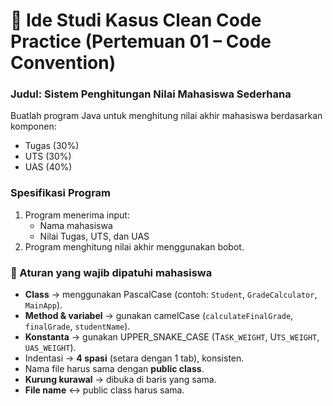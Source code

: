 # 📌 Ide Studi Kasus Clean Code Practice (Pertemuan 01 – Code Convention)

### Judul: Sistem Penghitungan Nilai Mahasiswa Sederhana

Buatlah program Java untuk menghitung nilai akhir mahasiswa berdasarkan komponen:

- Tugas (30%)
- UTS (30%)
- UAS (40%)

### Spesifikasi Program
1. Program menerima input:
   - Nama mahasiswa
   - Nilai Tugas, UTS, dan UAS
2. Program menghitung nilai akhir menggunakan bobot.

### 🎯 Aturan yang wajib dipatuhi mahasiswa
- **Class** → menggunakan PascalCase (contoh: `Student`, `GradeCalculator`, `MainApp`).
- **Method & variabel** → gunakan camelCase (`calculateFinalGrade`, `finalGrade`, `studentName`).
- **Konstanta** → gunakan UPPER_SNAKE_CASE (T`ASK_WEIGHT`, U`TS_WEIGHT`, `UAS_WEIGHT`).
- Indentasi → **4 spasi** (setara dengan 1 tab), konsisten.
- Nama file harus sama dengan **public class**.
- **Kurung kurawal** → dibuka di baris yang sama.
- **File name** ↔ public class harus sama.